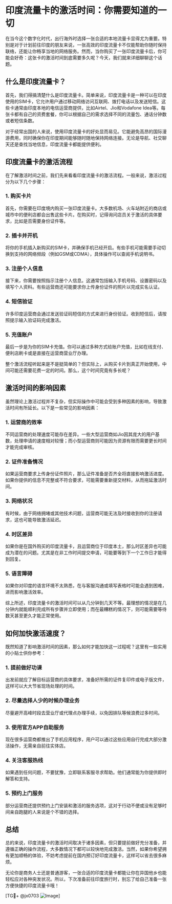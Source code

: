 # 印度流量卡的激活时间：你需要知道的一切

在当今这个数字化时代，出行海外时选择一张合适的本地流量卡显得尤为重要。特别是对于计划前往印度的朋友来说，一张高效的印度流量卡不仅能帮助你随时保持联络，还能让你畅享当地的网络服务。然而，当你购买了一张印度流量卡后，你可能会好奇：这张卡的激活时间到底需要多久呢？今天，我们就来详细聊聊这个话题。

## 什么是印度流量卡？

首先，我们得搞清楚什么是印度流量卡。简单来说，印度流量卡是一种可以在印度使用的SIM卡，它允许用户通过移动网络访问互联网、拨打电话以及发送短信。这些卡通常由印度本地的电信运营商提供，比如Airtel、Jio和Vodafone Idea等。每张卡都有自己的资费套餐，你可以根据自己的需求选择不同的流量包、通话分钟数或者短信条数。

对于经常出国的人来说，使用印度流量卡的好处显而易见。它能避免高昂的国际漫游费用，同时确保你在印度期间能够随时随地保持网络连接。无论是导航、社交聊天还是查找当地信息，印度流量卡都能提供便利。

## 印度流量卡的激活流程

在了解激活时间之前，我们先来看看印度流量卡的激活流程。一般来说，激活过程分为以下几个步骤：

### 1. 购买卡片
首先，你需要在印度境内购买一张印度流量卡。大多数机场、火车站附近的商店或城市中的便利店都会出售这些卡片。在购买时，记得询问店员关于激活的具体要求，比如是否需要身份证件等。

### 2. 插卡并开机
将你的手机插入新购买的SIM卡，并确保手机已经开启。有些手机可能需要手动切换到支持的网络频段（例如GSM或CDMA），具体操作可以查阅手机说明书。

### 3. 注册个人信息
接下来，你需要按照指示注册个人信息。这通常包括输入手机号码、设置密码以及填写个人资料。有些运营商还可能要求你上传身份证件的照片以完成实名认证。

### 4. 短信验证
许多印度运营商会通过发送验证码短信的方式来进行身份验证。收到短信后，请按照提示输入验证码完成激活。

### 5. 充值账户
最后一步是为你的SIM卡充值。你可以通过多种方式给账户充值，比如在线支付、便利店刷卡或是直接在运营商营业厅办理。

整个激活流程听起来是不是挺简单的？但实际上，从购买卡片到真正开始使用，中间可能还需要花费一定的时间。那么，这个时间究竟有多长呢？

## 激活时间的影响因素

虽然理论上激活过程并不复杂，但实际操作中可能会受到多种因素的影响，导致激活时间有所延长。以下是一些常见的影响因素：

### 1. 运营商的效率
不同运营商的处理速度可能存在差异。一些大型运营商如Jio因其庞大的用户基数，处理申请的速度相对较慢；而小型运营商则可能因为资源有限而需要更长时间才能完成审核。

### 2. 证件准备情况
如果运营商要求上传身份证件照片，那么证件准备是否齐全将直接影响激活进度。如果你提供的信息不完整或不符合要求，可能需要重新提交材料，从而拖延激活时间。

### 3. 网络状况
有时候，由于网络拥堵或其他技术问题，运营商可能无法及时接收到你的注册请求，这也可能导致激活延迟。

### 4. 时区差异
如果你是在国外购买的印度流量卡，且运营商位于印度本土，那么时区差异也可能成为潜在的问题。尤其是在非工作时间提交申请，可能要等到下一个工作日才能得到回复。

### 5. 语言障碍
如果你对印度的语言环境不太熟悉，在与客服沟通或填写表格时可能会遇到困难，进而影响激活效率。

综上所述，印度流量卡的激活时间可以从几分钟到几天不等。最理想的情况是在几分钟内就能顺利完成所有步骤并立即使用；而在最糟糕的情况下，则可能需要等待数天甚至更久才能正常使用。

## 如何加快激活速度？

既然知道了影响激活时间的因素，那么如何才能加快这一过程呢？这里有一些实用的小贴士供你参考：

### 1. 提前做好功课
出发前就应了解目标运营商的具体要求，准备好所需的证件复印件或电子版文件，这样可以大大节省现场处理的时间。

### 2. 尽量选择人少的时候办理业务
尽量避开高峰时段去营业厅或代理点办理手续，以免因排队等候浪费过多时间。

### 3. 使用官方APP自助服务
现在很多运营商都推出了手机应用程序，用户可以通过这些应用自行完成大部分激活操作，无需亲自前往实体店。

### 4. 关注客服热线
如果遇到任何问题，不要犹豫，立即联系客服寻求帮助。他们通常能为你提供即时解答和支持。

### 5. 预约上门服务
部分运营商还提供预约上门安装和激活的服务选项，这对于行动不便或没有足够时间亲自跑腿的人来说是个不错的选择。

## 总结

总的来说，印度流量卡的激活时间取决于诸多因素，但只要提前做好充分准备，并遵循正确的操作流程，大多数情况下都可以较快地完成激活。当然，如果你希望拥有更加顺畅的体验，不妨考虑提前在国内预订好印度流量卡，这样可以省去很多麻烦。

无论你是商务人士还是普通游客，一张合适的印度流量卡都能让你在异国他乡也能轻松应对各种突发状况。所以，下次准备前往印度旅行时，别忘了给自己准备一张方便快捷的印度流量卡哦！

[TG💪+ @jx0703 ![Image](https://github.com/user-attachments/assets/dbca1d08-cadb-493c-b0ec-ad6f7a83f270)]